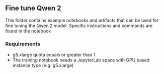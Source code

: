 ## Fine tune Qwen 2

This folder contains example notebooks and artifacts that can be used for fine tuning the Qwen 2 model. Specific instructions and commands are found in the notebook

### Requirements

* g5.xlarge quota equals or greater than 1
* The training notebook needs a JupyterLab space with GPU based instance type (e.g. g5.xlarge)